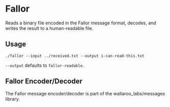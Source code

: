 # Fallor

Reads a binary file encoded in the Fallor message format, decodes, and writes the result to a human-readable file.

## Usage

`./fallor --input ../received.txt --output i-can-read-this.txt`

`--output` defaults to `fallor-readable`.

## Fallor Encoder/Decoder

The Fallor message encoder/decoder is part of the wallaroo_labs/messages library.
